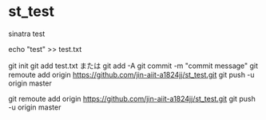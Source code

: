 # st_test
sinatra test

echo "test" >> test.txt

git init
git add test.txt または git add -A
git commit -m "commit message"
git remoute add origin https://github.com/jin-aiit-a1824jj/st_test.git
git push -u origin master



git remoute add origin https://github.com/jin-aiit-a1824jj/st_test.git
git push -u origin master
